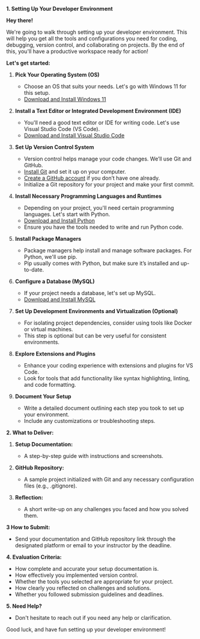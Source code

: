 **1. Setting Up Your Developer Environment**

 **Hey there!**

We're going to walk through setting up your developer environment. This will help you get all the tools and configurations you need for coding, debugging, version control, and collaborating on projects. By the end of this, you'll have a productive workspace ready for action!

 **Let's get started:**

1. **Pick Your Operating System (OS)**
   - Choose an OS that suits your needs. Let's go with Windows 11 for this setup.
   - [Download and Install Windows 11](https://www.microsoft.com/software-download/windows11)

2. **Install a Text Editor or Integrated Development Environment (IDE)**
   - You'll need a good text editor or IDE for writing code. Let's use Visual Studio Code (VS Code).
   - [Download and Install Visual Studio Code](https://code.visualstudio.com/Download)

3. **Set Up Version Control System**
   - Version control helps manage your code changes. We’ll use Git and GitHub.
   - [Install Git](https://git-scm.com/book/en/v2/Getting-Started-Installing-Git) and set it up on your computer.
   - [Create a GitHub account](https://github.com) if you don’t have one already.
   - Initialize a Git repository for your project and make your first commit.

4. **Install Necessary Programming Languages and Runtimes**
   - Depending on your project, you'll need certain programming languages. Let's start with Python.
   - [Download and Install Python](https://www.python.org)
   - Ensure you have the tools needed to write and run Python code.

5. **Install Package Managers**
   - Package managers help install and manage software packages. For Python, we'll use pip.
   - Pip usually comes with Python, but make sure it’s installed and up-to-date.

6. **Configure a Database (MySQL)**
   - If your project needs a database, let's set up MySQL.
   - [Download and Install MySQL](https://dev.mysql.com/downloads/windows/installer/5.7.html)

7. **Set Up Development Environments and Virtualization (Optional)**
   - For isolating project dependencies, consider using tools like Docker or virtual machines.
   - This step is optional but can be very useful for consistent environments.

8. **Explore Extensions and Plugins**
   - Enhance your coding experience with extensions and plugins for VS Code.
   - Look for tools that add functionality like syntax highlighting, linting, and code formatting.

9. **Document Your Setup**
   - Write a detailed document outlining each step you took to set up your environment.
   - Include any customizations or troubleshooting steps.

**2. What to Deliver:**

1. **Setup Documentation:**
   - A step-by-step guide with instructions and screenshots.

2. **GitHub Repository:**
   - A sample project initialized with Git and any necessary configuration files (e.g., .gitignore).

3. **Reflection:**
   - A short write-up on any challenges you faced and how you solved them.

**3 How to Submit:**

- Send your documentation and GitHub repository link through the designated platform or email to your instructor by the deadline.

**4. Evaluation Criteria:**

- How complete and accurate your setup documentation is.
- How effectively you implemented version control.
- Whether the tools you selected are appropriate for your project.
- How clearly you reflected on challenges and solutions.
- Whether you followed submission guidelines and deadlines.

**5. Need Help?**

- Don't hesitate to reach out if you need any help or clarification.

Good luck, and have fun setting up your developer environment!






